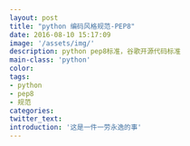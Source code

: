 ```yaml
---
layout: post
title: "python 编码风格规范-PEP8"
date: 2016-08-10 15:17:09
image: '/assets/img/'
description: python pep8标准，谷歌开源代码标准
main-class: 'python'
color:
tags:
- python
- pep8
- 规范
categories:
twitter_text:
introduction: '这是一件一劳永逸的事'
---
```


